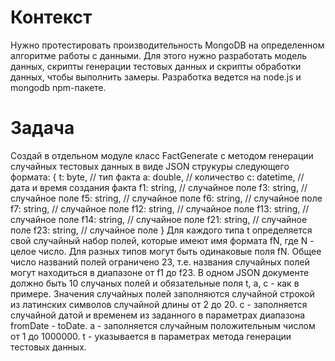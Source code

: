 # Контекст
Нужно протестировать производительность MongoDB на определенном алгоритме работы с данными. Для этого нужно разработать модель данных, скрипты генерации тестовых данных и скрипты обработки данных, чтобы выполнить замеры. Разработка ведется на node.js и mongodb npm-пакете.

# Задача
Создай в отдельном модуле класс FactGenerate с методом генерации случайных тестовых данных в виде JSON струкуры следующего формата:
{
    t: byte, // тип факта
    a: double, // количество
    c: datetime, // дата и время создания факта
    f1: string, // случайное поле
    f3: string, // случайное поле
    f5: string, // случайное поле
    f6: string, // случайное поле
    f7: string, // случайное поле
    f12: string, // случайное поле
    f13: string, // случайное поле
    f14: string, // случайное поле
    f21: string, // случайное поле
    f23: string, // случайное поле
}
Для каждого типа t определяется свой случайный набор полей, которые имеют имя формата fN, где N - целое число. Для разных типов могут быть одинаковые поля fN. Общее число названий полей ограничено 23, т.е. названия случайных полей могут находиться в диапазоне от f1 до f23. В одном JSON документе должно быть 10 случаных полей и обязательные поля t, a, c - как в примере.
Значения случайных полей заполняются случайной строкой из латинских символов случайной длины от 2 до 20.
с - заполняется случайной датой и временем из заданного в параметрах диапазона fromDate - toDate.
a - заполняется случайным положительным числом от 1 до 1000000.
t - указывается в параметрах метода генерации тестовых данных.
